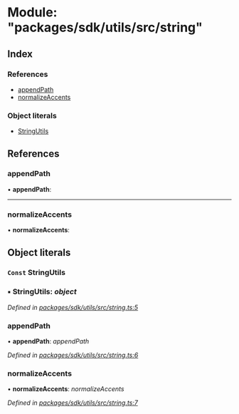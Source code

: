 # Module: "packages/sdk/utils/src/string"

## Index

### References

* [appendPath](_packages_sdk_utils_src_string_.md#appendpath)
* [normalizeAccents](_packages_sdk_utils_src_string_.md#normalizeaccents)

### Object literals

* [StringUtils](_packages_sdk_utils_src_string_.md#const-stringutils)

## References

###  appendPath

• **appendPath**:

___

###  normalizeAccents

• **normalizeAccents**:

## Object literals

### `Const` StringUtils

### ▪ **StringUtils**: *object*

*Defined in [packages/sdk/utils/src/string.ts:5](https://github.com/spruceid/celo-monorepo/blob/master/packages/sdk/utils/src/string.ts#L5)*

###  appendPath

• **appendPath**: *appendPath*

*Defined in [packages/sdk/utils/src/string.ts:6](https://github.com/spruceid/celo-monorepo/blob/master/packages/sdk/utils/src/string.ts#L6)*

###  normalizeAccents

• **normalizeAccents**: *normalizeAccents*

*Defined in [packages/sdk/utils/src/string.ts:7](https://github.com/spruceid/celo-monorepo/blob/master/packages/sdk/utils/src/string.ts#L7)*
